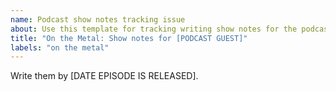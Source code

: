```yaml
---
name: Podcast show notes tracking issue
about: Use this template for tracking writing show notes for the podcast.
title: "On the Metal: Show notes for [PODCAST GUEST]"
labels: "on the metal"
---
```


Write them by [DATE EPISODE IS RELEASED].
